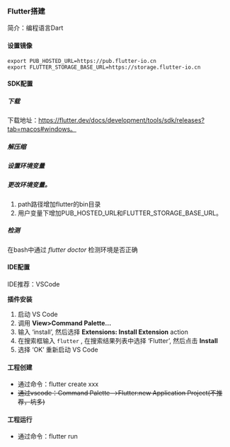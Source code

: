 ### Flutter搭建

简介：编程语言Dart

#### 设置镜像

```
export PUB_HOSTED_URL=https://pub.flutter-io.cn
export FLUTTER_STORAGE_BASE_URL=https://storage.flutter-io.cn
```

#### SDK配置

##### 下载

下载地址：https://flutter.dev/docs/development/tools/sdk/releases?tab=macos#windows。

##### 解压缩

##### 设置环境变量

##### 更改环境变量。

1. path路径增加flutter的bin目录
2. 用户变量下增加PUB_HOSTED_URL和FLUTTER_STORAGE_BASE_URL。

##### 检测

在bash中通过 *flutter doctor* 检测环境是否正确

#### IDE配置

IDE推荐：VSCode

**插件安装**

1. 启动 VS Code
2. 调用 **View>Command Palette…**
3. 输入 ‘install’, 然后选择 **Extensions: Install Extension** action
4. 在搜索框输入 `flutter` , 在搜索结果列表中选择 ‘Flutter’, 然后点击 **Install**
5. 选择 ‘OK’ 重新启动 VS Code



#### 工程创建

* 通过命令：flutter create xxx
* ~~通过vscode：Command Palette-->Flutter:new Application Project(不推荐，坑多)~~

#### 工程运行

* 通过命令：flutter run